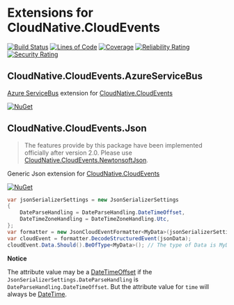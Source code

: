 # Extensions for CloudNative.CloudEvents

[![Build Status](https://iron9light.visualstudio.com/github/_apis/build/status/iron9light.CloudNative.CloudEvents?branchName=master)](https://iron9light.visualstudio.com/github/_build/latest?definitionId=3&branchName=master)
[![Lines of Code](https://sonarcloud.io/api/project_badges/measure?project=iron9light_CloudNative.CloudEvents&metric=ncloc)](https://sonarcloud.io/dashboard?id=iron9light_CloudNative.CloudEvents)
[![Coverage](https://sonarcloud.io/api/project_badges/measure?project=iron9light_CloudNative.CloudEvents&metric=coverage)](https://sonarcloud.io/dashboard?id=iron9light_CloudNative.CloudEvents)
[![Reliability Rating](https://sonarcloud.io/api/project_badges/measure?project=iron9light_CloudNative.CloudEvents&metric=reliability_rating)](https://sonarcloud.io/dashboard?id=iron9light_CloudNative.CloudEvents)
[![Security Rating](https://sonarcloud.io/api/project_badges/measure?project=iron9light_CloudNative.CloudEvents&metric=security_rating)](https://sonarcloud.io/dashboard?id=iron9light_CloudNative.CloudEvents)

## CloudNative.CloudEvents.AzureServiceBus

[Azure ServiceBus](https://github.com/Azure/azure-sdk-for-net/tree/master/sdk/servicebus/Microsoft.Azure.ServiceBus) extension for [CloudNative.CloudEvents](https://github.com/cloudevents/spec)

[![NuGet](https://img.shields.io/nuget/v/CloudNative.CloudEvents.AzureServiceBus.svg)](https://www.nuget.org/packages/CloudNative.CloudEvents.AzureServiceBus/)

## CloudNative.CloudEvents.Json

> The features provide by this package have been implemented officially after version 2.0.
> Please use [CloudNative.CloudEvents.NewtonsoftJson](https://www.nuget.org/packages/CloudNative.CloudEvents.NewtonsoftJson/).

Generic Json extension for [CloudNative.CloudEvents](https://github.com/cloudevents/spec)

[![NuGet](https://img.shields.io/nuget/v/CloudNative.CloudEvents.Json.svg)](https://www.nuget.org/packages/CloudNative.CloudEvents.Json/)

```csharp
var jsonSerializerSettings = new JsonSerializerSettings
{
    DateParseHandling = DateParseHandling.DateTimeOffset,
    DateTimeZoneHandling = DateTimeZoneHandling.Utc,
};
var formatter = new JsonCloudEventFormatter<MyData>(jsonSerializerSettings); // JsonSerializerSettings is optional
var cloudEvent = formatter.DecodeStructuredEvent(jsonData);
cloudEvent.Data.Should().BeOfType<MyData>(); // The type of Data is MyData type, but not JToken
```

**Notice**

The attribute value may be a [DateTimeOffset](https://docs.microsoft.com/en-us/dotnet/api/system.datetimeoffset) if the `JsonSerializerSettings.DateParseHandling` is `DateParseHandling.DateTimeOffset`. But the attribute value for `time` will always be [DateTime](https://docs.microsoft.com/en-us/dotnet/api/system.datetime).
